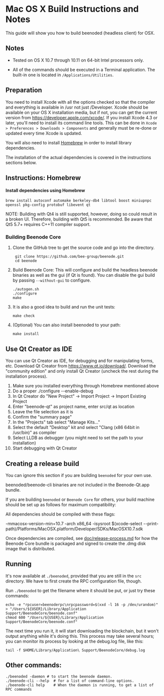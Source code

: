 Mac OS X Build Instructions and Notes
====================================
This guide will show you how to build beenoded (headless client) for OSX.

Notes
-----

* Tested on OS X 10.7 through 10.11 on 64-bit Intel processors only.

* All of the commands should be executed in a Terminal application. The
built-in one is located in `/Applications/Utilities`.

Preparation
-----------

You need to install Xcode with all the options checked so that the compiler
and everything is available in /usr not just /Developer. Xcode should be
available on your OS X installation media, but if not, you can get the
current version from https://developer.apple.com/xcode/. If you install
Xcode 4.3 or later, you'll need to install its command line tools. This can
be done in `Xcode > Preferences > Downloads > Components` and generally must
be re-done or updated every time Xcode is updated.

You will also need to install [Homebrew](http://brew.sh) in order to install library
dependencies.

The installation of the actual dependencies is covered in the instructions
sections below.

Instructions: Homebrew
----------------------

#### Install dependencies using Homebrew

    brew install autoconf automake berkeley-db4 libtool boost miniupnpc openssl pkg-config protobuf libevent qt

NOTE: Building with Qt4 is still supported, however, doing so could result in a broken UI. Therefore, building with Qt5 is recommended. Be aware that Qt5 5.7+ requires C++11 compiler support.

### Building Beenode Core

1. Clone the GitHub tree to get the source code and go into the directory.

        git clone https://github.com/bee-group/beenode.git
        cd beenode

2.  Build Beenode Core:
    This will configure and build the headless beenode binaries as well as the gui (if Qt is found).
    You can disable the gui build by passing `--without-gui` to configure.

        ./autogen.sh
        ./configure
        make

3.  It is also a good idea to build and run the unit tests:

        make check

4.  (Optional) You can also install beenoded to your path:

        make install

Use Qt Creator as IDE
------------------------
You can use Qt Creator as IDE, for debugging and for manipulating forms, etc.
Download Qt Creator from https://www.qt.io/download/. Download the "community edition" and only install Qt Creator (uncheck the rest during the installation process).

1. Make sure you installed everything through Homebrew mentioned above
2. Do a proper ./configure --enable-debug
3. In Qt Creator do "New Project" -> Import Project -> Import Existing Project
4. Enter "beenode-qt" as project name, enter src/qt as location
5. Leave the file selection as it is
6. Confirm the "summary page"
7. In the "Projects" tab select "Manage Kits..."
8. Select the default "Desktop" kit and select "Clang (x86 64bit in /usr/bin)" as compiler
9. Select LLDB as debugger (you might need to set the path to your installation)
10. Start debugging with Qt Creator

Creating a release build
------------------------
You can ignore this section if you are building `beenoded` for your own use.

beenoded/beenode-cli binaries are not included in the Beenode-Qt.app bundle.

If you are building `beenoded` or `Beenode Core` for others, your build machine should be set up
as follows for maximum compatibility:

All dependencies should be compiled with these flags:

 -mmacosx-version-min=10.7
 -arch x86_64
 -isysroot $(xcode-select --print-path)/Platforms/MacOSX.platform/Developer/SDKs/MacOSX10.7.sdk

Once dependencies are compiled, see [doc/release-process.md](release-process.md) for how the Beenode Core
bundle is packaged and signed to create the .dmg disk image that is distributed.

Running
-------

It's now available at `./beenoded`, provided that you are still in the `src`
directory. We have to first create the RPC configuration file, though.

Run `./beenoded` to get the filename where it should be put, or just try these
commands:

    echo -e "rpcuser=beenoderpc\nrpcpassword=$(xxd -l 16 -p /dev/urandom)" > "/Users/${USER}/Library/Application Support/BeenodeCore/beenode.conf"
    chmod 600 "/Users/${USER}/Library/Application Support/BeenodeCore/beenode.conf"

The next time you run it, it will start downloading the blockchain, but it won't
output anything while it's doing this. This process may take several hours;
you can monitor its process by looking at the debug.log file, like this:

    tail -f $HOME/Library/Application\ Support/BeenodeCore/debug.log

Other commands:
-------

    ./beenoded -daemon # to start the beenode daemon.
    ./beenode-cli --help  # for a list of command-line options.
    ./beenode-cli help    # When the daemon is running, to get a list of RPC commands
